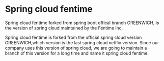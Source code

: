 # Spring cloud fentime

Spring cloud fentime forked from spring boot offical branch GREENWICH, is the version of spring cloud maintained by the Fentime Inc.


Spring cloud fentime is forked from the official spring cloud version GREENWICH,which version is the last spring cloud netflix version. Since our company uses this version of spring cloud, we are going to maintain a branch of this version for a long time and name it spring cloud fentime.
